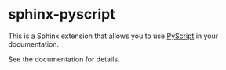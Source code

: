 # sphinx-pyscript

This is a Sphinx extension that allows you to use [PyScript](https://docs.pyscript.net) in your documentation.

See the documentation for details.
